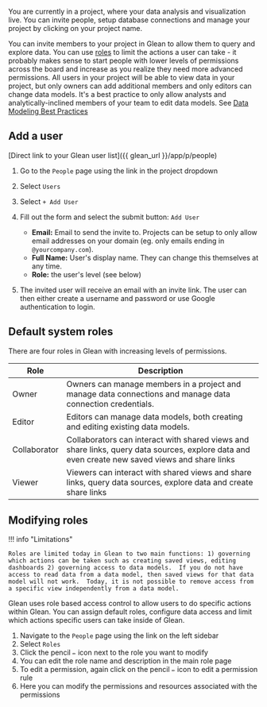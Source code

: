 You are currently in a project, where your data analysis and visualization live. You can invite people, setup database connections and manage your project by clicking on your project name.

You can invite members to your project in Glean to allow them to query and explore data. You can use [roles](#default-system-roles) to limit the actions a user can take - it probably makes sense to start people with lower levels of permissions across the board and increase as you realize they need more advanced permissions. All users in your project will be able to view data in your project, but only owners can add additional members and only editors can change data models. It's a best practice to only allow analysts and analytically-inclined members of your team to edit data models. See [Data Modeling Best Practices](../../guides/data-modeling-best-practices.md)

## Add a user

[Direct link to your Glean user list]({{ glean_url }}/app/p/people)

1. Go to the `People` page using the link in the project dropdown
2. Select `Users`
3. Select `+ Add User`
4. Fill out the form and select the submit button: `Add User`

   - **Email:** Email to send the invite to. Projects can be setup to only allow
     email addresses on your domain (eg. only emails ending in `@yourcompany.com`).
   - **Full Name:** User's display name. They can change this themselves at any time.
   - **Role:** the user's level (see below)

5. The invited user will receive an email with an invite link.
   The user can then either create a username and password or use Google authentication to login.

## Default system roles

There are four roles in Glean with increasing levels of permissions.

| Role         | Description                                                                                                                                    |
| ------------ | ---------------------------------------------------------------------------------------------------------------------------------------------- |
| Owner        | Owners can manage members in a project and manage data connections and manage data connection credentials.                                     |
| Editor       | Editors can manage data models, both creating and editing existing data models.                                                                |
| Collaborator | Collaborators can interact with shared views and share links, query data sources, explore data and even create new saved views and share links |
| Viewer       | Viewers can interact with shared views and share links, query data sources, explore data and create share links                                |

## Modifying roles

!!! info "Limitations"

    Roles are limited today in Glean to two main functions: 1) governing which actions can be taken such as creating saved views, editing dashboards 2) governing access to data models.  If you do not have access to read data from a data model, then saved views for that data model will not work.  Today, it is not possible to remove access from a specific view independently from a data model.

Glean uses role based access control to allow users to do specific actions within Glean. You can assign default roles, configure data access and limit which actions specific users can take inside of Glean.

1. Navigate to the `People` page using the link on the left sidebar
2. Select `Roles`
3. Click the pencil `✏️` icon next to the role you want to modify
4. You can edit the role name and description in the main role page
5. To edit a permission, again click on the pencil `✏️` icon to edit a permission rule
6. Here you can modify the permissions and resources associated with the permissions
